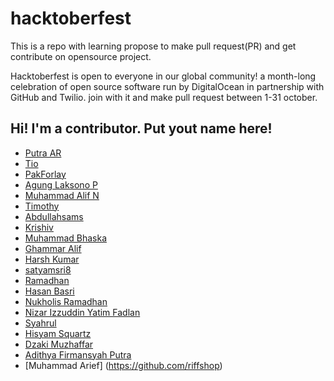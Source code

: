 # hacktoberfest
This is a repo with learning propose to make pull request(PR) and get contribute on opensource project.

Hacktoberfest is open to everyone in our global community! a month-long celebration of open source software run by DigitalOcean in partnership with GitHub and Twilio. join with it and make pull request between 1-31 october.

## Hi! I'm a contributor. Put yout name here!
 - [Putra AR](https://github.com/N1ght420)
 - [Tio](https://github.com/tio000)
 - [PakForlay](https://github.com/PakForlay)
 - [Agung Laksono P](https://github.com/agunglaksonop)
 - [Muhammad Alif N](https://github.com/aliffauzi34)
 - [Timothy](https://github.com/setorantimothy)
 - [Abdullahsams](https://github.com/abdullahsams)
 - [Krishiv](https://github.com/krishiv8190)
 - [Muhammad Bhaska](https://github.com/mhmdbhsk)
 - [Ghammar Alif](https://github.com/jancoxx412)
 - [Harsh Kumar](https://github.com/hkmr)
 - [satyamsri8](https://github.com/satyamsri8)
 - [Ramadhan](https://github.com/ramadh-xic)
 - [Hasan Basri](https://github.com/verluchie)
 - [Nukholis Ramadhan](https://github.com/ramadh-an)
 - [Nizar Izzuddin Yatim Fadlan](https://github.com/nizariyf)
 - [Syahrul](https://github.com/Syhrularv)
 - [Hisyam Squartz](https://github.com/4t20am)
 - [Dzaki Muzhaffar](https://github.com/dzakiimuzh)
 - [Adithya Firmansyah Putra](https://github.com/Adithya-13)
 - [Muhammad Arief] (https://github.com/riffshop)
